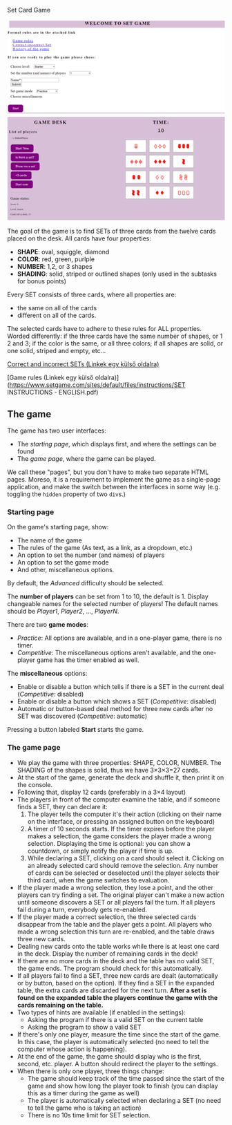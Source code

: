 Set Card Game



<img src="Screenshot 2021-01-23 211010.png">

<img src="Screenshot 2021-01-23 211025.png">

The goal of the game is to find SETs of three cards from the twelve cards placed on the desk. All cards have four properties:

- **SHAPE**: oval, squiggle, diamond
- **COLOR**: red, green, purlple
- **NUMBER**: 1,2, or 3 shapes
- **SHADING**: solid, striped or outlined shapes (only used in the subtasks for bonus points)

Every SET consists of three cards, where all properties are:

- the same on all of the cards
- different on all of the cards.

The selected cards have to adhere to these rules for ALL properties. Worded differently: if the three cards  have the same number of shapes, or 1 2 and 3; if the color is the same,  or all three colors; if all shapes are solid, or one solid, striped and  empty, etc...

[Correct and incorrect SETs (Linkek egy külső oldalra)](https://www.masterbaboon.com/wp-content/uploads/2010/09/sets_examples1-1024x586.png)

[Game rules (Linkek egy külső oldalra)](https://www.setgame.com/sites/default/files/instructions/SET INSTRUCTIONS - ENGLISH.pdf)

## The game

The game has two user interfaces:

- The *starting page*, which displays first, and where the settings can be found
- The *game page*, where the game can be played.

We call these "pages", but you don't have to make two separate HTML pages. Moreso, it is a requirement to  implement the game as a single-page application, and make the switch  between the interfaces in some way (e.g. toggling the `hidden` property of two `div`s.)

### Starting page

On the game's starting page, show:

- The name of the game
- The rules of the game (As text, as a link, as a dropdown, etc.)
- An option to set the number (and names) of players
- An option to set the game mode
- And other, miscellaneous options.

By default, the *Advanced* difficulty should be selected.

The **number of players** can be set from 1 to 10, the default is 1. Display changeable names for the selected number of players! The default names should be *Player1*, *Player2*, ..., *PlayerN*.

There are two **game modes**:

- *Practice*: All options are available, and in a one-player game, there is no timer.
- *Competitive*: The miscellaneous options aren't available, and the one-player game has the timer enabled as well.

The **miscellaneous** options:

- Enable or disable a button which tells if there is a SET in the current deal (*Competitive*: disabled)
- Enable or disable a button which shows a SET (*Competitive*: disabled)
- Automatic or button-based deal method for three new cards after no SET was discovered (*Competitive*: automatic)

Pressing a button labeled **Start** starts the game.

### The game page

- We play the game with three properties: SHAPE, COLOR, NUMBER. The SHADING of the shapes is solid, thus we have 3×3×3=27 cards.
- At the start of the game, generate the deck and shuffle it, then print it on the console.
- Following that, display 12 cards (preferably in a 3×4 layout)
- The players in front of the computer examine the table, and if someone finds a SET, they can declare it:
  1. The player tells the computer it's  their action (clicking on their name on the interface, or pressing an  assigned button on the keyboard)
  2. A timer of 10 seconds starts. If  the timer expires before the player makes a selection, the game  considers the player made a wrong selection. Displaying the time is  optional: you can show a countdown, or simply notify the player if time  is up.
  3. While declaring a SET, clicking on a card should select it. Clicking on an already selected card should  remove the selection. Any number of cards can be selected or deselected  until the player selects their third card, when the game switches to  evaluation.
- If the player made a wrong  selection, they lose a point, and the other players can try finding a  set. The original player can't make a new action until someone discovers a SET or all players fail the turn. If all players fail during a turn,  everybody gets re-enabled.
- If the player made a correct  selection, the three selected cards disappear from the table and the  player gets a point. All players who made a wrong selection this turn  are re-enabled, and the table draws three new cards.
- Dealing new cards onto the table  works while there is at least one card in the deck. Display the number  of remaining cards in the deck!
- If there are no more cards in the  deck and the table has no valid SET, the game ends. The program should  check for this automatically.
- If all players fail to find a SET, three new cards are dealt (automatically or by button, based on the option). If they find a SET in the expanded table, the extra cards are discarded for the next turn. **After a set is found on the expanded table the players continue the game with the cards remaining on the table.**
- Two types of hints are available (if enabled in the settings):
  - Asking the program if there is a valid SET on the current table
  - Asking the program to show a valid SET
- If there's only one player, measure the time since the start of the game. In this case, the player is  automatically selected (no need to tell the computer whose action is  happening).
- At the end of the game, the game  should display who is the first, second, etc. player. A button should  redirect the player to the settings.
- When there is only one player, three things change:
  - The game should keep track of the  time passed since the start of the game and show how long the player  took to finish (you can display this as a timer during the game as well)
  - The player is automatically selected when declaring a SET (no need to tell the game who is taking an action)
  - There is no 10s time limit for SET selection.

